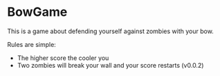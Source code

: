 # BowGame
This is a game about defending yourself against zombies with your bow.

Rules are simple:
- The higher score the cooler you
- Two zombies will break your wall and your score restarts (v0.0.2)
